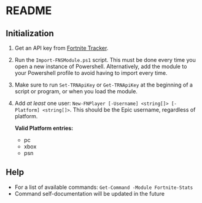 # README

## Initialization

1. Get an API key from [Fortnite Tracker](https://fortnitetracker.com/site-api).
2. Run the `Import-FNSModule.ps1` script. This must be done every time you open a new instance of Powershell. Alternatively, add the module to your Powershell profile to avoid having to import every time.
3. Make sure to run `Set-TRNApiKey` or `Get-TRNApiKey` at the beginning of a script or program, or when you load the module.
4. Add *at least* one user: `New-FNPlayer [-Username] <string[]> [-Platform] <string[]>`. This should be the Epic username, regardless of platform.

    **Valid Platform entries:**
    * pc
    * xbox
    * psn

## Help

* For a list of available commands: `Get-Command -Module Fortnite-Stats`
* Command self-documentation will be updated in the future
